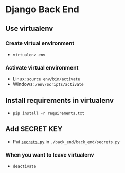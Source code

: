 # Django Back End

## Use virtualenv

### Create virtual environment

* ```virtualenv env```

### Activate virtual environment

* Linux: ```source env/bin/activate```
* Windows: ```/env/Scripts/activate```

## Install requirements in virtualenv

* ```pip install -r requirements.txt```

## Add SECRET KEY

* Put [```secrets.py```](https://github.com/JambuOverflow/secrets/blob/master/secrets.py) in ```./back_end/back_end/secrets.py```

### When you want to leave virtualenv

* ```deactivate```